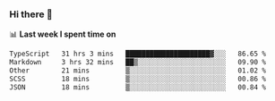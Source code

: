 ### Hi there 👋

<!--
**DBvc/DBvc** is a ✨ _special_ ✨ repository because its `README.md` (this file) appears on your GitHub profile.

Here are some ideas to get you started:

- 🔭 I’m currently working on ...
- 🌱 I’m currently learning ...
- 👯 I’m looking to collaborate on ...
- 🤔 I’m looking for help with ...
- 💬 Ask me about ...
- 📫 How to reach me: ...
- 😄 Pronouns: ...
- ⚡ Fun fact: ...
-->

📊 **Last week I spent time on**
<!--START_SECTION:waka-->

```txt
TypeScript   31 hrs 3 mins   █████████████████████▓░░░   86.65 %
Markdown     3 hrs 32 mins   ██▒░░░░░░░░░░░░░░░░░░░░░░   09.90 %
Other        21 mins         ▒░░░░░░░░░░░░░░░░░░░░░░░░   01.02 %
SCSS         18 mins         ▒░░░░░░░░░░░░░░░░░░░░░░░░   00.86 %
JSON         18 mins         ▒░░░░░░░░░░░░░░░░░░░░░░░░   00.84 %
```

<!--END_SECTION:waka-->
